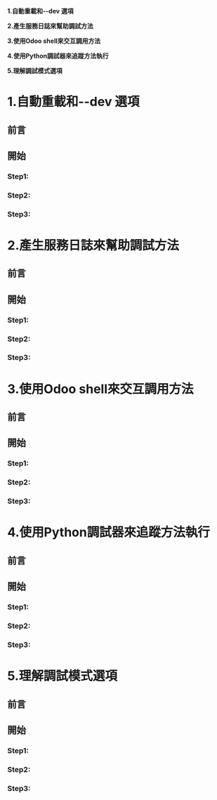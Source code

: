 
**1.自動重載和--dev 選項**

**2.產生服務日誌來幫助調試方法**

**3.使用Odoo shell來交互調用方法**

**4.使用Python調試器來追蹤方法執行**

**5.理解調試模式選項**


# 1.自動重載和--dev 選項
## 前言
## 開始
### Step1:
### Step2:
### Step3:
# 2.產生服務日誌來幫助調試方法
## 前言
## 開始
### Step1:
### Step2:
### Step3:
# 3.使用Odoo shell來交互調用方法
## 前言
## 開始
### Step1:
### Step2:
### Step3:
# 4.使用Python調試器來追蹤方法執行
## 前言
## 開始
### Step1:
### Step2:
### Step3:
# 5.理解調試模式選項
## 前言
## 開始
### Step1:
### Step2:
### Step3:
